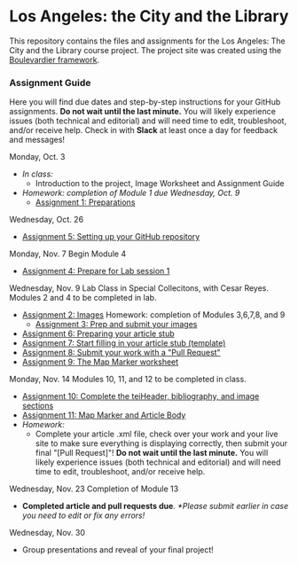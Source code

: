 # Los Angeles: the City and the Library

This repository contains the files and assignments for the Los Angeles: The City and the Library course project. The project site was created using the [Boulevardier framework](https://github.com/kirschbombe/boulevardier). 

### Assignment Guide

Here you will find due dates and step-by-step instructions for your GitHub assignments. **Do not wait until the last minute.** You will likely experience issues (both technical and editorial) and will need time to edit, troubleshoot, and/or receive help. Check in with **Slack** at least once a day for feedback and messages!

Monday, Oct. 3
* _In class:_
   * Introduction to the project, Image Worksheet and Assignment Guide
* _Homework: completion of Module 1 due Wednesday, Oct. 9_ 
   * [Assignment 1: Preparations](https://kirschbombe.gitbooks.io/citystories-la/content/module01.html)

Wednesday, Oct. 26
   * [Assignment 5: Setting up your GitHub repository](https://kirschbombe.gitbooks.io/citystories-la/content/module05.html)

Monday, Nov. 7 Begin Module 4 
   * [Assignment 4: Prepare for Lab session 1](https://kirschbombe.gitbooks.io/citystories-la/content/module04.html)
  
Wednesday, Nov. 9 Lab Class in Special Collecitons, with Cesar Reyes. Modules 2 and 4 to be completed in lab.
   * [Assignment 2: Images](https://kirschbombe.gitbooks.io/citystories-la/content/module02.html)
 Homework: completion of Modules 3,6,7,8, and 9
     * [Assignment 3: Prep and submit your images](https://kirschbombe.gitbooks.io/citystories-la/content/module03.html)
   * [Assignment 6: Preparing your article stub](https://kirschbombe.gitbooks.io/citystories-la/content/module06.html)
   * [Assignment 7: Start filling in your article stub (template)](https://kirschbombe.gitbooks.io/citystories-la/content/module07.html)
   * [Assignment 8: Submit your work with a "Pull Request"](https://kirschbombe.gitbooks.io/citystories-la/content/module08.html)
   * [Assignment 9: The Map Marker worksheet](https://kirschbombe.gitbooks.io/citystories-la/content/module09.html)

Monday, Nov. 14 Modules 10, 11, and 12 to be completed in class. 
   * [Assignment 10: Complete the teiHeader, bibliography, and image sections](https://kirschbombe.gitbooks.io/citystories-la/content/module10.html)
   * [Assignment 11: Map Marker and Article Body](https://kirschbombe.gitbooks.io/citystories-la/content/module11.html)
* _Homework:_
   * Complete your article .xml file, check over your work and your live site to make sure everything is displaying correctly, then submit your final "[Pull Request]"! **Do not wait until the last minute.** You will likely experience issues (both technical and editorial) and will need time to edit, troubleshoot, and/or receive help.


Wednesday, Nov. 23 Completion of Module 13

* **Completed article and pull requests due**. _*Please submit earlier in case you need to edit or fix any errors!_

Wednesday, Nov. 30
   * Group presentations and reveal of your final project! 
